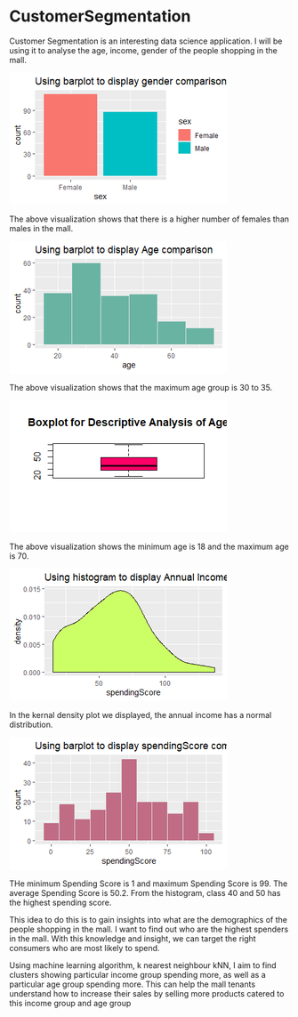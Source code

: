 # CustomerSegmentation

Customer Segmentation is an interesting data science application. I will be using it to analyse the age, income, gender of the people shopping in the mall.

![Alt text](RplotGender.png?raw=true "Title")

The above visualization shows that there is a higher number of females than males in the mall. 


![Alt text](RplotAge.png?raw=true "Title")

The above visualization shows that the maximum age group is 30 to 35. 

![Alt text](RplotBoxplotAge.png?raw=true "Title")

The above visualization shows the minimum age is 18 and the maximum age is 70.

![Alt text](RplotHistogramIncome.png?raw=true "Title")

In the kernal density plot we displayed, the annual income has a normal distribution.

![Alt text](RplotSpendingScore.png?raw=true "Title")

THe minimum Spending Score is 1 and maximum Spending Score is 99. The average Spending Score is 50.2. From the histogram, class 40 and 50 has the highest spending score.



This idea to do this is to gain insights into what are the demographics of the people shopping in the mall. I want to find out who are the highest spenders in the mall. With this knowledge and insight, we can target the right consumers who are most likely to spend.

Using machine learning algorithm, k nearest neighbour kNN, I aim to find clusters showing particular income group spending more, as well as a particular age group spending more. This can help the mall tenants understand how to increase their sales by selling more products catered to this income group and age group
